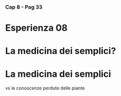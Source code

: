 ### Cap 8 - Pag 33

# Esperienza 08


# La medicina dei semplici? 

# La medicina dei semplici


vs le conoscenze perdute delle piante 

<!--stackedit_data:
eyJoaXN0b3J5IjpbMTE2MDU3ODEzMF19
-->